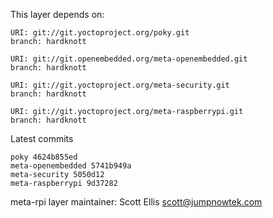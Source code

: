 This layer depends on:

    URI: git://git.yoctoproject.org/poky.git
    branch: hardknott

    URI: git://git.openembedded.org/meta-openembedded.git
    branch: hardknott

    URI: git://git.yoctoproject.org/meta-security.git
    branch: hardknott

    URI: git://git.yoctoproject.org/meta-raspberrypi.git
    branch: hardknott

Latest commits

    poky 4624b855ed
    meta-openembedded 5741b949a
    meta-security 5050d12
    meta-raspberrypi 9d37282

meta-rpi layer maintainer: Scott Ellis <scott@jumpnowtek.com>
